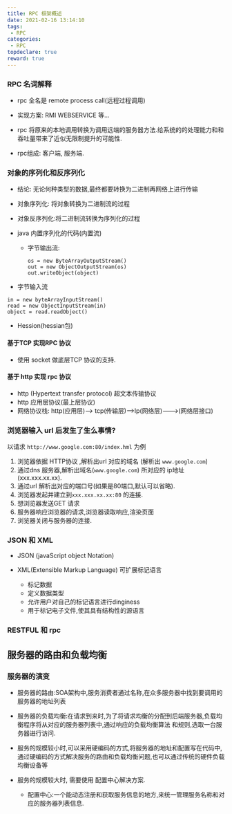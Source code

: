 ```yaml
---
title: RPC 框架概述
date: 2021-02-16 13:14:10
tags:
 - RPC
categories:
 - RPC
topdeclare: true
reward: true
---
```



### RPC 名词解释
- rpc 全名是 remote process call(远程过程调用)

- 实现方案:
  RMI  WEBSERVICE 等...
- rpc 将原来的本地调用转换为调用远端的服务器方法.给系统的的处理能力和和吞吐量带来了近似无限制提升的可能性.

- rpc组成: 客户端, 服务端.

### 对象的序列化和反序列化
- 结论: 无论何种类型的数据,最终都要转换为二进制再网络上进行传输

- 对象序列化: 将对象转换为二进制流的过程
- 对象反序列化:将二进制流转换为序列化的过程
- java 内置序列化的代码(内置流)
  - 字节输出流:
    ```
    os = new ByteArrayOutputStream()
    out = new ObjectOutputStream(os)
    out.writeObject(object)
    ```

<!--more-->

  - 字节输入流
  ```
  in = new byteArrayInputStream()
  read = new ObjectInputStream(in)
  object = read.readObject()
  ```
- Hession(hessian包)

#### 基于TCP 实现RPC 协议
- 使用 socket 做底层TCP 协议的支持.

#### 基于 http 实现 rpc 协议
- http (Hypertext transfer protocol) 超文本传输协议
- http 应用层协议(最上层协议)
- 网络协议栈: http(应用层)--> tcp(传输层)-->Ip(网络层)--->(网络层接口)

### 浏览器输入 url 后发生了生么事情?

以请求 `http://www.google.com:80/index.hml` 为例
1. 浏览器依据 HTTP协议 ,解析出url 对应的域名 (解析出 `www.google.com`)
2. 通过dns 服务器,解析出域名(`www.google.com`) 所对应的 ip地址(xxx.xxx.xx.xx).
3. 通过url 解析出对应的端口号(如果是80端口,默认可以省略).
4. 浏览器发起并建立到`xxx.xxx.xx.xx:80` 的连接.
5. 想浏览器发送GET 请求
6. 服务器响应浏览器的请求,浏览器读取响应,渲染页面
7. 浏览器关闭与服务器的连接.

### JSON 和 XML
- JSON (javaScript object Notation)

- XML(Extensible Markup Language) 可扩展标记语言
  - 标记数据
  - 定义数据类型
  - 允许用户对自己的标记语言进行dinginess
  - 用于标记电子文件,使其具有结构性的源语言

### RESTFUL 和 rpc

## 服务器的路由和负载均衡

### 服务器的演变
- 服务器的路由:SOA架构中,服务消费者通过名称,在众多服务器中找到要调用的服务器的地址列表
- 服务器的负载均衡:在请求到来时,为了将请求均衡的分配到后端服务器,负载均衡程序将从对应的服务器列表中,通过响应的负载均衡算法 和规则,选取一台服务器进行访问.

- 服务的规模较小时,可以采用硬编码的方式,将服务器的地址和配置写在代码中,通过硬编码的方式解决服务的路由和负载均衡问题,也可以通过传统的硬件负载均衡设备等

- 服务的规模较大时, 需要使用 配置中心解决方案.
  - 配置中心:一个能动态注册和获取服务信息的地方,来统一管理服务名称和对应的服务器列表信息.
